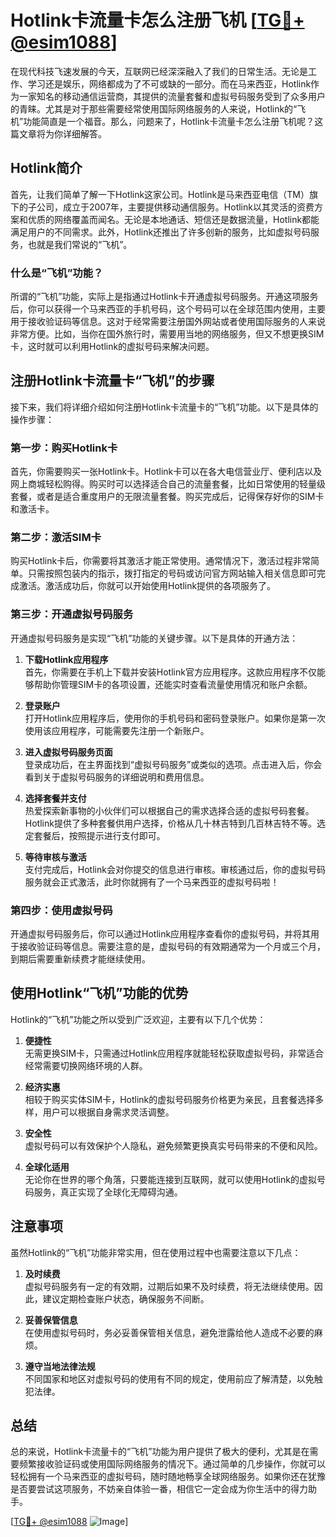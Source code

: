 # Hotlink卡流量卡怎么注册飞机 [[TG💪+ @esim1088](https://t.me/s/esim1088)]

在现代科技飞速发展的今天，互联网已经深深融入了我们的日常生活。无论是工作、学习还是娱乐，网络都成为了不可或缺的一部分。而在马来西亚，Hotlink作为一家知名的移动通信运营商，其提供的流量套餐和虚拟号码服务受到了众多用户的青睐。尤其是对于那些需要经常使用国际网络服务的人来说，Hotlink的“飞机”功能简直是一个福音。那么，问题来了，Hotlink卡流量卡怎么注册飞机呢？这篇文章将为你详细解答。

## Hotlink简介

首先，让我们简单了解一下Hotlink这家公司。Hotlink是马来西亚电信（TM）旗下的子公司，成立于2007年，主要提供移动通信服务。Hotlink以其灵活的资费方案和优质的网络覆盖而闻名。无论是本地通话、短信还是数据流量，Hotlink都能满足用户的不同需求。此外，Hotlink还推出了许多创新的服务，比如虚拟号码服务，也就是我们常说的“飞机”。

### 什么是“飞机”功能？

所谓的“飞机”功能，实际上是指通过Hotlink卡开通虚拟号码服务。开通这项服务后，你可以获得一个马来西亚的手机号码，这个号码可以在全球范围内使用，主要用于接收验证码等信息。这对于经常需要注册国外网站或者使用国际服务的人来说非常方便。比如，当你在国外旅行时，需要用当地的网络服务，但又不想更换SIM卡，这时就可以利用Hotlink的虚拟号码来解决问题。

## 注册Hotlink卡流量卡“飞机”的步骤

接下来，我们将详细介绍如何注册Hotlink卡流量卡的“飞机”功能。以下是具体的操作步骤：

### 第一步：购买Hotlink卡

首先，你需要购买一张Hotlink卡。Hotlink卡可以在各大电信营业厅、便利店以及网上商城轻松购得。购买时可以选择适合自己的流量套餐，比如日常使用的轻量级套餐，或者是适合重度用户的无限流量套餐。购买完成后，记得保存好你的SIM卡和激活卡。

### 第二步：激活SIM卡

购买Hotlink卡后，你需要将其激活才能正常使用。通常情况下，激活过程非常简单。只需按照包装内的指示，拨打指定的号码或访问官方网站输入相关信息即可完成激活。激活成功后，你就可以开始使用Hotlink提供的各项服务了。

### 第三步：开通虚拟号码服务

开通虚拟号码服务是实现“飞机”功能的关键步骤。以下是具体的开通方法：

1. **下载Hotlink应用程序**  
   首先，你需要在手机上下载并安装Hotlink官方应用程序。这款应用程序不仅能够帮助你管理SIM卡的各项设置，还能实时查看流量使用情况和账户余额。

2. **登录账户**  
   打开Hotlink应用程序后，使用你的手机号码和密码登录账户。如果你是第一次使用该应用程序，可能需要先注册一个新账户。

3. **进入虚拟号码服务页面**  
   登录成功后，在主界面找到“虚拟号码服务”或类似的选项。点击进入后，你会看到关于虚拟号码服务的详细说明和费用信息。

4. **选择套餐并支付**  
   热爱探索新事物的小伙伴们可以根据自己的需求选择合适的虚拟号码套餐。Hotlink提供了多种套餐供用户选择，价格从几十林吉特到几百林吉特不等。选定套餐后，按照提示进行支付即可。

5. **等待审核与激活**  
   支付完成后，Hotlink会对你提交的信息进行审核。审核通过后，你的虚拟号码服务就会正式激活，此时你就拥有了一个马来西亚的虚拟号码啦！

### 第四步：使用虚拟号码

开通虚拟号码服务后，你可以通过Hotlink应用程序查看你的虚拟号码，并将其用于接收验证码等信息。需要注意的是，虚拟号码的有效期通常为一个月或三个月，到期后需要重新续费才能继续使用。

## 使用Hotlink“飞机”功能的优势

Hotlink的“飞机”功能之所以受到广泛欢迎，主要有以下几个优势：

1. **便捷性**  
   无需更换SIM卡，只需通过Hotlink应用程序就能轻松获取虚拟号码，非常适合经常需要切换网络环境的人群。

2. **经济实惠**  
   相较于购买实体SIM卡，Hotlink的虚拟号码服务价格更为亲民，且套餐选择多样，用户可以根据自身需求灵活调整。

3. **安全性**  
   虚拟号码可以有效保护个人隐私，避免频繁更换真实号码带来的不便和风险。

4. **全球化适用**  
   无论你在世界的哪个角落，只要能连接到互联网，就可以使用Hotlink的虚拟号码服务，真正实现了全球化无障碍沟通。

## 注意事项

虽然Hotlink的“飞机”功能非常实用，但在使用过程中也需要注意以下几点：

1. **及时续费**  
   虚拟号码服务有一定的有效期，过期后如果不及时续费，将无法继续使用。因此，建议定期检查账户状态，确保服务不间断。

2. **妥善保管信息**  
   在使用虚拟号码时，务必妥善保管相关信息，避免泄露给他人造成不必要的麻烦。

3. **遵守当地法律法规**  
   不同国家和地区对虚拟号码的使用有不同的规定，使用前应了解清楚，以免触犯法律。

## 总结

总的来说，Hotlink卡流量卡的“飞机”功能为用户提供了极大的便利，尤其是在需要频繁接收验证码或使用国际网络服务的情况下。通过简单的几步操作，你就可以轻松拥有一个马来西亚的虚拟号码，随时随地畅享全球网络服务。如果你还在犹豫是否要尝试这项服务，不妨亲自体验一番，相信它一定会成为你生活中的得力助手。

[[TG💪+ @esim1088](https://t.me/s/esim1088) ![Image](https://i.postimg.cc/4NQfJmqS/Snipaste-2025-05-13-00-14-12.png)]